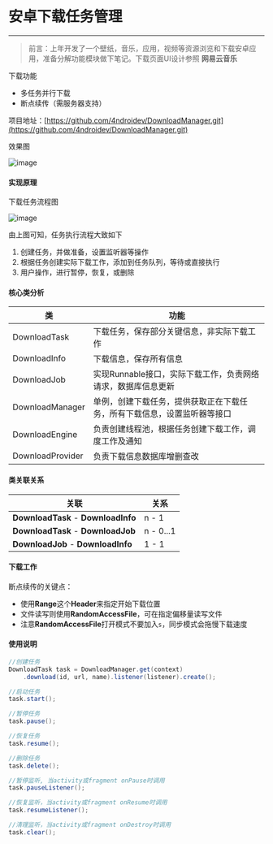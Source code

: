 # 安卓下载任务管理
---

> 前言：上年开发了一个壁纸，音乐，应用，视频等资源浏览和下载安卓应用，准备分解功能模块做下笔记。下载页面UI设计参照 **网易云音乐**

下载功能

* 多任务并行下载
* 断点续传（需服务器支持）

项目地址：[https://github.com/4ndroidev/DownloadManager.git](https://github.com/4ndroidev/DownloadManager.git)

<!-- more -->

效果图

![image](https://4ndroidev.github.io/images/android-download-manager/download-screenshot.jpg)

#### 实现原理

下载任务流程图

![image](https://4ndroidev.github.io/images/android-download-manager/download-task-flow.png)

由上图可知，任务执行流程大致如下

1. 创建任务，并做准备，设置监听器等操作
2. 根据任务创建实际下载工作，添加到任务队列，等待或直接执行
3. 用户操作，进行暂停，恢复，或删除

#### 核心类分析

|类|功能|
|---|---|
|DownloadTask|下载任务，保存部分关键信息，非实际下载工作|
|DownloadInfo|下载信息，保存所有信息|
|DownloadJob|实现Runnable接口，实际下载工作，负责网络请求，数据库信息更新|
|DownloadManager|单例，创建下载任务，提供获取正在下载任务，所有下载信息，设置监听器等接口|
|DownloadEngine|负责创建线程池，根据任务创建下载工作，调度工作及通知|
|DownloadProvider|负责下载信息数据库增删查改|

#### 类关联关系

|关联|关系|
|---|---|
| **DownloadTask** - **DownloadInfo** | n - 1 |
| **DownloadTask** - **DownloadJob** | n - 0...1 |
| **DownloadJob** - **DownloadInfo** | 1 - 1 |

#### 下载工作

断点续传的关键点：

- 使用**Range**这个**Header**来指定开始下载位置
- 文件读写则使用**RandomAccessFile**，可在指定偏移量读写文件
- 注意**RandomAccessFile**打开模式不要加入`s`，同步模式会拖慢下载速度


#### 使用说明

```java
//创建任务
DownloadTask task = DownloadManager.get(context)
	.download(id, url, name).listener(listener).create();

//启动任务
task.start();

//暂停任务
task.pause();

//恢复任务
task.resume();

//删除任务
task.delete();

//暂停监听, 当activity或fragment onPause时调用
task.pauseListener();

//恢复监听，当activity或fragment onResume时调用
task.resumeListener();

//清理监听，当activity或fragment onDestroy时调用
task.clear();
```
